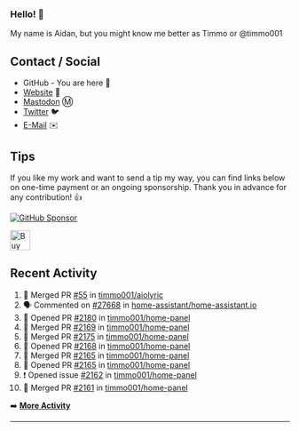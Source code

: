 ### Hello! 👋

My name is Aidan, but you might know me better as Timmo or @timmo001

## Contact / Social

- GitHub - You are here 👋
- [Website](https://timmo.dev) 📙
- <a href="https://fosstodon.org/@timmo" rel="me" target="_blank">Mastodon</a> Ⓜ️
- [Twitter](https://twitter.com/timmo001) 🐦
- [E-Mail](mailto:contact@timmo.xyz) ✉️

## Tips

If you like my work and want to send a tip my way, you can find links below on one-time payment or an ongoing sponsorship. Thank you in advance for any contribution! 👍

[![GitHub Sponsor][sponsor-badge]][sponsor]

<a href="https://ko-fi.com/M4M6YNVS" target="_blank"><img height="36" style="border:0px;height:36px;" src="https://cdn.ko-fi.com/cdn/kofi1.png?v=2" border="0" alt="Buy Me a Drink at ko-fi.com" /></a>

## Recent Activity

<!--START_SECTION:activity-->
1. 🎉 Merged PR [#55](https://github.com/timmo001/aiolyric/pull/55) in [timmo001/aiolyric](https://github.com/timmo001/aiolyric)
2. 🗣 Commented on [#27668](https://github.com/home-assistant/home-assistant.io/issues/27668) in [home-assistant/home-assistant.io](https://github.com/home-assistant/home-assistant.io)
3. 💪 Opened PR [#2180](https://github.com/timmo001/home-panel/pull/2180) in [timmo001/home-panel](https://github.com/timmo001/home-panel)
4. 🎉 Merged PR [#2169](https://github.com/timmo001/home-panel/pull/2169) in [timmo001/home-panel](https://github.com/timmo001/home-panel)
5. 🎉 Merged PR [#2175](https://github.com/timmo001/home-panel/pull/2175) in [timmo001/home-panel](https://github.com/timmo001/home-panel)
6. 💪 Opened PR [#2168](https://github.com/timmo001/home-panel/pull/2168) in [timmo001/home-panel](https://github.com/timmo001/home-panel)
7. 🎉 Merged PR [#2165](https://github.com/timmo001/home-panel/pull/2165) in [timmo001/home-panel](https://github.com/timmo001/home-panel)
8. 💪 Opened PR [#2165](https://github.com/timmo001/home-panel/pull/2165) in [timmo001/home-panel](https://github.com/timmo001/home-panel)
9. ❗️ Opened issue [#2162](https://github.com/timmo001/home-panel/issues/2162) in [timmo001/home-panel](https://github.com/timmo001/home-panel)
10. 🎉 Merged PR [#2161](https://github.com/timmo001/home-panel/pull/2161) in [timmo001/home-panel](https://github.com/timmo001/home-panel)
<!--END_SECTION:activity-->

➡️  **[More Activity](/RECENT-ACTIVITY.md)**

---

[sponsor-badge]: https://raw.githubusercontent.com/timmo001/home-panel/v2.11.6/documentation/resources/sponsor.png
[sponsor]: https://github.com/sponsors/timmo001?o=esc
